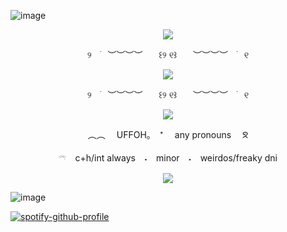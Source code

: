 ![image](https://github.com/user-attachments/assets/a5e83884-b87d-462a-b3bf-f0a1563622d3)

<p align="center" width="100%">
<image src="https://github.com/user-attachments/assets/7b76b6a3-0ca5-4d8e-be7e-cf9666170c1f"
</p>

<p align="center" width="100%">
୨ㅤ࣪ㅤ︶︶︶︶ㅤㅤ꒰୨ ୧꒱ㅤㅤ︶︶︶︶ㅤ࣪ㅤ୧
</p>

<p align="center" width="100%">
<image src="https://github.com/user-attachments/assets/820a48e3-186a-415b-bb8d-f555a68d2c4b"
</p>
<p align="center" width="100%">
୨ㅤ࣪ㅤ︶︶︶︶ㅤㅤ꒰୨ ୧꒱ㅤㅤ︶︶︶︶ㅤ࣪ㅤ୧

<p align="center" width="100%">
<image src="https://github.com/user-attachments/assets/14bc28f5-a326-4017-a3c0-79f83b08ee32&https://github.com/user-attachments/assets/b2555f20-0107-4e62-b991-46f564bd972d"
</p>

</p>
<p align="center" width="100%">
︵︵ 　UFFOH。　⁺　 any pronouns  ᘝ
</p>

<p align="center" width="100%">
𓍼　c+h/int always　˖⁠　minor　˖⁠　weirdos/freaky dni
</p>

<p align="center" width="100%">
    <img src="https://komarev.com/ghpvc/?username=uffohsnack&label=Ⳋ᧙ㅤcuties&color=f5c4d4&style=for-the-badge"> 
</p>

![image](https://github.com/user-attachments/assets/bafa9ac2-811f-4889-b4de-076bcb0c9702)

[![spotify-github-profile](https://spotify-github-profile.kittinanx.com/api/view?uid=31vo5s6i4vaffyzzsvdeat4opp6q&cover_image=true&theme=novatorem&show_offline=true&background_color=121212&interchange=true&bar_color=454545&bar_color_cover=false)](https://spotify-github-profile.kittinanx.com/api/view?uid=31vo5s6i4vaffyzzsvdeat4opp6q&redirect=true)
